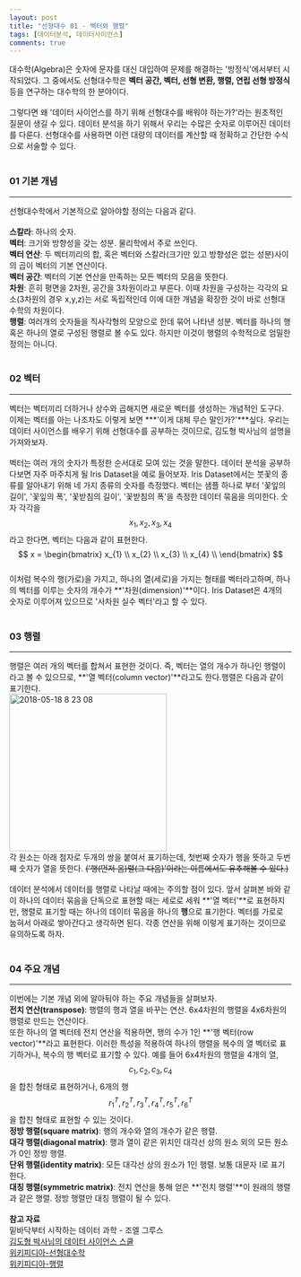```yaml
---
layout: post
title: "선형대수 01 - 벡터와 행렬"
tags: [데이터분석, 데이터사이언스]
comments: true
---
```

대수학(Algebra)은 숫자에 문자를 대신 대입하여 문제를 해결하는 '방정식'에서부터 시작되었다. 그 중에서도 선형대수학은 **벡터 공간, 벡터, 선형 변환, 행렬, 연립 선형 방정식** 등을 연구하는 대수학의 한 분야이다.<br />
<br />
그렇다면 왜 '데이터 사이언스를 하기 위해 선형대수를 배워야 하는가?'라는 원초적인 질문이 생길 수 있다. 데이터 분석을 하기 위해서 우리는 수많은 숫자로 이루어진 데이터를 다룬다. 선형대수를 사용하면 이런 대량의 데이터를 계산할 때 정확하고 간단한 수식으로 서술할 수 있다.<br />
<br />
### 01 기본 개념
- - -
선형대수학에서 기본적으로 알아야할 정의는 다음과 같다.<br />
<br />
**스칼라**: 하나의 숫자.<br />
**벡터**: 크기와 방향성을 갖는 성분. 물리학에서 주로 쓰인다.<br />
**벡터 연산**: 두 벡터끼리의 합, 혹은 벡터와 스칼라(크기만 있고 방향성은 없는 성분)사이의 곱이 벡터의 기본 연산이다.<br />
**벡터 공간**: 벡터의 기본 연산을 만족하는 모든 벡터의 모음을 뜻한다.<br />
**차원**: 흔히 평면을 2차원, 공간을 3차원이라고 부른다. 이때 차원을 구성하는 각각의 요소(3차원의 경우 x,y,z)는 서로 독립적인데 이에 대한 개념을 확장한 것이 바로 선형대수학의 차원이다.<br />
**행렬**: 여러개의 숫자들을 직사각형의 모양으로 한데 묶어 나타낸 성분. 벡터를 하나의 행 혹은 하나의 열로 구성된 행렬로 볼 수도 있다. 하지만 이것이 행렬의 수학적으로 엄밀한 정의는 아니다.<br />
<br />

### 02 벡터
- - -
벡터는 벡터끼리 더하거나 상수와 곱해지면 새로운 벡터를 생성하는 개념적인 도구다. 이제는 벡터를 아는 나조차도 이렇게 보면 ***'이게 대체 무슨 말인가?'***싶다. 우리는 데이터 사이언스를 배우기 위해 선형대수를 공부하는 것이므로, 김도형 박사님의 설명을 가져와보자.<br />
<br />
벡터는 여러 개의 숫자가 특정한 순서대로 모여 있는 것을 말한다. 데이터 분석을 공부하다보면 자주 마주치게 될 Iris Dataset을 예로 들어보자. Iris Dataset에서는 붓꽃의 종류를 알아내기 위해 네 가지 종류의 숫자를 측정했다. 벡터는 샘플 하나로 부터 '꽃잎의 길이', '꽃잎의 폭', '꽃받침의 길이', '꽃받침의 폭'을 측정한 데이터 묶음을 의미한다. 숫자 각각을 $$x_{1}, x_{2}, x_{3}, x_{4}$$라고 한다면, 벡터는 다음과 같이 표현한다.<br />
$$
x = \begin{bmatrix}
x_{1} \\
x_{2} \\
x_{3} \\
x_{4} \\
\end{bmatrix}
$$<br/>
이처럼 복수의 행(가로)을 가지고, 하나의 열(세로)을 가지는 형태를 벡터라고하며, 하나의 벡터를 이루는 숫자의 개수가 **'차원(dimension)'**이다. Iris Dataset은 4개의 숫자로 이루어져 있으므로 '사차원 실수 벡터'라고 할 수 있다.<br />
<br />

### 03 행렬
- - -
행렬은 여러 개의 벡터를 합쳐서 표현한 것이다. 즉, 벡터는 열의 개수가 하나인 행렬이라고 볼 수 있으므로, **'열 벡터(column vector)'**라고도 한다.행렬은 다음과 같이 표기한다.<br />
<img width="281" alt="2018-05-18 8 23 08" src="https://user-images.githubusercontent.com/35296703/40232349-5a57f602-5ad9-11e8-99aa-af75dd7476d1.png"><br />
각 원소는 아래 첨자로 두개의 쌍을 붙여서 표기하는데, 첫번째 숫자가 행을 뜻하고 두번째 숫자가 열을 뜻한다. ~~('행(먼저 옴)렬(그 다음)'이라는 이름에서도 유추해볼 수 있다.)~~<br />
<br />
데이터 분석에서 데이터를 행렬로 나타날 때에는 주의할 점이 있다. 앞서 살펴본 바와 같이 하나의 데이터 묶음을 단독으로 표현할 때는 세로로 세워 **'열 벡터'**로 표현하지만, 행렬로 표기할 때는 하나의 데이터 묶음을 하나의 **행**으로 표기한다. 벡터를 가로로 눕혀서 아래로 쌓아간다고 생각하면 된다. 각종 연산을 위해 이렇게 표기하는 것이므로 유의하도록 하자.<br />
<br />

### 04 주요 개념
- - -
이번에는 기본 개념 외에 알아둬야 하는 주요 개념들을 살펴보자.<br />
**전치 연산(transpose)**: 행렬의 행과 열을 바꾸는 연산. 6x4차원의 행렬을 4x6차원의 행렬로 만드는 연산이다.<br />
또한 하나의 열 벡터테 전치 연산을 적용하면, 행의 수가 1인 **'행 벡터(row vector)'**라고 표현한다. 이러한 특성을 적용하여 하나의 행렬을 복수의 열 벡터로 표기하거나, 복수의 행 벡터로 표기할 수 있다. 예를 들어 6x4차원의 행렬을 4개의 열, $$c_1, c_2, c_3, c_4$$을 합친 형태로 표현하거나, 6개의 행 $$r_1^T, r_2^T, r_3^T, r_4^T, r_5^T, r_6^T$$을 합친 형태로 표현할 수 있는 것이다.<br />
**정방 행렬(square matrix)**: 행의 개수와 열의 개수가 같은 행렬.<br />
**대각 행렬(diagonal matrix)**: 행과 열이 같은 위치인 대각선 상의 원소 외의 모든 원소가 0인 정방 행렬.<br />
**단위 행렬(identity matrix)**: 모든 대각선 상의 원소가 1인 행렬. 보통 대문자 I로 표기한다.<br />
**대칭 행렬(symmetric matrix)**: 전치 연산을 통해 얻은 **'전치 행렬'**이 원래의 행렬과 같은 행렬. 정방 행렬만 대칭 행렬이 될 수 있다.<br />
<br />
**참고 자료**<br />
밑바닥부터 시작하는 데이터 과학 - 조엘 그루스<br />
[김도형 박사님의 데이터 사이언스 스쿨](www.datascienceschool.net)<br />
[위키피디아-선형대수학](https://ko.wikipedia.org/wiki/선형대수학)<br />
[위키피디아-행렬](https://ko.wikipedia.org/wiki/행렬)<br />

